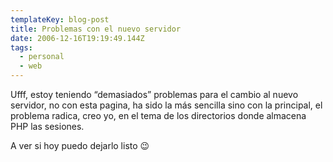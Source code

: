 ```yaml
---
templateKey: blog-post
title: Problemas con el nuevo servidor
date: 2006-12-16T19:19:49.144Z
tags:
  - personal
  - web
---
```

Ufff, estoy teniendo “demasiados” problemas para el cambio al nuevo servidor, no con esta pagina, ha sido la más sencilla sino con la principal, el problema radica, creo yo, en el tema de los directorios donde almacena PHP las sesiones.

A ver si hoy puedo dejarlo listo 😉
